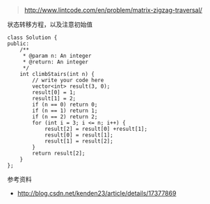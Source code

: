 
>http://www.lintcode.com/en/problem/matrix-zigzag-traversal/

状态转移方程，以及注意初始值

	class Solution {
	public:
	    /**
	     * @param n: An integer
	     * @return: An integer
	     */
	    int climbStairs(int n) {
	        // write your code here
	        vector<int> result(3, 0);
	        result[0] = 1;
	        result[1] = 2;
	        if (n == 0) return 0;
	        if (n == 1) return 1;
	        if (n == 2) return 2;
	        for (int i = 3; i <= n; i++) {
	            result[2] = result[0] +result[1];
	            result[0] = result[1];
	            result[1] = result[2];
	        }
	        return result[2];
	    }
	};


参考资料

+ http://blog.csdn.net/kenden23/article/details/17377869
